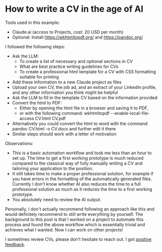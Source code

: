 # How to write a CV in the age of AI

Tools used in this example:
* Claude.ai (access to Projects, cost: 20 USD per month)
* Optional: Install https://wkhtmltopdf.org/ and https://pandoc.org/ 

I followed the following steps:
* Ask the LLM:
  * To create a list of necessary and optional sections in CV
  * What are best practice writing guidelines for CVs
  * To create a professional html template for a CV with CSS formatting suitable for printing
* Add these information to a new Claude project as files
* Upload your own CV, the job ad, and an extract of your LinkedIn profile, and any other information you think might be helpful
* Ask the LLM to fill in the template CV based on the information provided
* Convert the html to PDF:
  * Either by opening the html file in a browser and saving it to PDF,
  * or with the following command: wkhtmltopdf --enable-local-file-access CV.html CV.pdf
* Alternatively you could convert the html to word with the command pandoc CV.html -o CV.docx and further edit it there
* Similar steps should work with a letter of motivation

Observations:
* This is a basic automation workflow and took me less than an hour to set up. The time to get a first working prototype is much reduced compared to the classical way of fully manually writing a CV and tailoring your application to the position.
* It still takes time to make a proper professional solution, for example if you have errors in the formatting of the automatically generated files. Currently I don't know whether AI also reduces the time to a full professional solution as much as it reduces the time to a first working prototype.
* You absolutely need to review the AI output.

Personally, I don't actually recommend following an approach like this and would definitely recommend to still write everything by yourself. The background to this post is that I worked on a project to automate this process and found the above workflow which is essentially trivial and achieves what I wanted. Now I can work on other projects!

I sometimes review CVs, please don't hesitate to reach out. I got [positive feedback](https://github.com/adrische/quant-jobs-zurich/blob/master/CV-review-feedback.txt).
